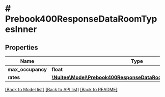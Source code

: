 # # Prebook400ResponseDataRoomTypesInner

## Properties

Name | Type | Description | Notes
------------ | ------------- | ------------- | -------------
**max_occupancy** | **float** |  | [optional]
**rates** | [**\Nuitee\Model\Prebook400ResponseDataRoomTypesInnerRatesInner[]**](Prebook400ResponseDataRoomTypesInnerRatesInner.md) |  | [optional]

[[Back to Model list]](../../README.md#models) [[Back to API list]](../../README.md#endpoints) [[Back to README]](../../README.md)
